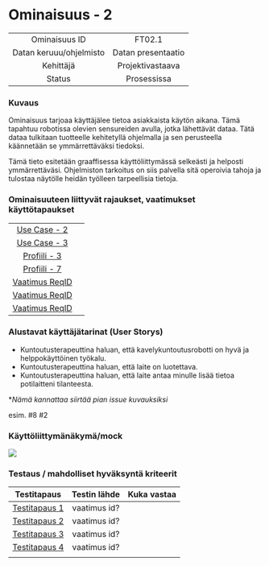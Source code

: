 # Ominaisuus - 2


| | |
|:-:|:-:|
| Ominaisuus ID | FT02.1 |
| Datan keruuu/ohjelmisto | Datan presentaatio |
| Kehittäjä | Projektivastaava |
| Status | Prosessissa |

### Kuvaus

Ominaisuus tarjoaa käyttäjälee tietoa asiakkaista käytön aikana. Tämä tapahtuu robotissa olevien sensureiden avulla, jotka lähettävät dataa.
Tätä dataa tulkitaan tuotteelle kehitetyllä ohjelmalla ja sen perusteella käännetään se ymmärrettäväksi tiedoksi.

Tämä tieto esitetään graaffisessa käyttöliittymässä selkeästi ja helposti ymmärrettäväsi.
Ohjelmiston tarkoitus on siis palvella sitä operoivia tahoja ja tulostaa näytölle heidän työlleen tarpeellisia tietoja.


### Ominaisuuteen liittyvät rajaukset, vaatimukset käyttötapaukset

| | |
|:-:|:-:|
| [Use Case - 2](https://gitlab.labranet.jamk.fi/m3268---vuosi-2019/ttos0100---2019-toteutus/blob/master/dokumentit/02-vaatimusmaarittely/Usecases/Usecase%20-%202.md) | |
| [Use Case - 3](https://gitlab.labranet.jamk.fi/m3268---vuosi-2019/ttos0100---2019-toteutus/blob/master/dokumentit/02-vaatimusmaarittely/Usecases/Usecase%20-%203.md) | |
| [Profiili - 3 ](https://gitlab.labranet.jamk.fi/m3268---vuosi-2019/ttos0100---2019-toteutus/blob/master/dokumentit/02-vaatimusmaarittely/Profiilit%20ja%20sidosryhm%C3%A4t/Profiili-3.md) | |
| [Profiili - 7 ](https://gitlab.labranet.jamk.fi/m3268---vuosi-2019/ttos0100---2019-toteutus/blob/master/dokumentit/02-vaatimusmaarittely/Profiilit%20ja%20sidosryhm%C3%A4t/Profiili-7.md) | |
| [Vaatimus ReqID]() |  | 
| [Vaatimus ReqID]() |  | 
| [Vaatimus ReqID]() |  | 

### Alustavat käyttäjätarinat (User Storys)

* Kuntoutusterapeuttina haluan, että kavelykuntoutusrobotti on hyvä ja helppokäyttöinen työkalu.
* Kuntoutusterapeuttina haluan, että laite on luotettava.
* Kuntoutusterapeuttina haluan, että laite antaa minulle lisää tietoa potilaitteni tilanteesta.

**Nämä kannattaa siirtää pian issue kuvauksiksi*

esim. #8 #2


### Käyttöliittymänäkymä/mock 

![](https://student.labranet.jamk.fi/~M3268/Ohjelmistosuunnittelu/Projektity%C3%B6/MockUpOS.PNG)


### Testaus / mahdolliset hyväksyntä kriteerit 

| Testitapaus  | Testin lähde  | Kuka vastaa  |
|:-: | :-:|:-:|
| [Testitapaus 1]()  | vaatimus id?   |   |
| [Testitapaus 2]()  | vaatimus id?   |   |
| [Testitapaus 3]()  | vaatimus id?   |   |
| [Testitapaus 4]()  | vaatimus id?   |   |
| | |





